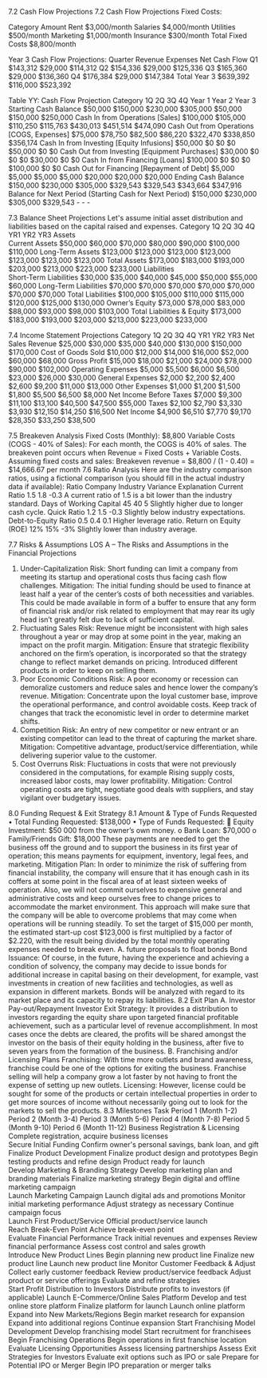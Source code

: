 7.2 Cash Flow Projections
7.2 Cash Flow Projections
Fixed Costs:	
	
Category	Amount
Rent	$3,000/month
Salaries	$4,000/month
Utilities	$500/month
Marketing	$1,000/month
Insurance	$300/month
Total Fixed Costs	$8,800/month


Year 3 Cash Flow Projections:
Quarter	Revenue	Expenses	Net Cash Flow
Q1	$143,312	$29,000	$114,312
Q2	$154,336	$29,000	$125,336
Q3	$165,360	$29,000	$136,360
Q4	$176,384	$29,000	$147,384
Total Year 3	$639,392	$116,000	$523,392

Table YY: Cash Flow Projection
Category	1Q	2Q	3Q	4Q	Year 1	Year 2	Year 3
Starting Cash Balance	$50,000	$150,000	$230,000	$305,000	$50,000	$150,000	$250,000
Cash In from Operations [Sales]	$100,000	$105,000	$110,250	$115,763	$430,013	$451,514	$474,090
Cash Out from Operations [COGS, Expenses]	$75,000	$78,750	$82,500	$86,220	$322,470	$338,850	$356,174
Cash In from Investing [Equity Infusions]	$50,000	$0	$0	$0	$50,000	$0	$0
Cash Out from Investing [Equipment Purchases]	$30,000	$0	$0	$0	$30,000	$0	$0
Cash In from Financing [Loans]	$100,000	$0	$0	$0	$100,000	$0	$0
Cash Out for Financing [Repayment of Debt]	$5,000	$5,000	$5,000	$5,000	$20,000	$20,000	$20,000
Ending Cash Balance	$150,000	$230,000	$305,000	$329,543	$329,543	$343,664	$347,916
Balance for Next Period (Starting Cash for Next Period)	$150,000	$230,000	$305,000	$329,543	-	-	-

7.3 Balance Sheet Projections
Let's assume initial asset distribution and liabilities based on the capital raised and expenses.
Category	1Q	2Q	3Q	4Q	YR1	YR2	YR3
Assets							
Current Assets	$50,000	$60,000	$70,000	$80,000	$90,000	$100,000	$110,000
Long-Term Assets	$123,000	$123,000	$123,000	$123,000	$123,000	$123,000	$123,000
Total Assets	$173,000	$183,000	$193,000	$203,000	$213,000	$223,000	$233,000
Liabilities							
Short-Term Liabilities	$30,000	$35,000	$40,000	$45,000	$50,000	$55,000	$60,000
Long-Term Liabilities	$70,000	$70,000	$70,000	$70,000	$70,000	$70,000	$70,000
Total Liabilities	$100,000	$105,000	$110,000	$115,000	$120,000	$125,000	$130,000
Owner’s Equity	$73,000	$78,000	$83,000	$88,000	$93,000	$98,000	$103,000
Total Liabilities & Equity	$173,000	$183,000	$193,000	$203,000	$213,000	$223,000	$233,000

7.4 Income Statement Projections
Category	1Q	2Q	3Q	4Q	YR1	YR2	YR3
Net Sales Revenue	$25,000	$30,000	$35,000	$40,000	$130,000	$150,000	$170,000
Cost of Goods Sold	$10,000	$12,000	$14,000	$16,000	$52,000	$60,000	$68,000
Gross Profit	$15,000	$18,000	$21,000	$24,000	$78,000	$90,000	$102,000
Operating Expenses	$5,000	$5,500	$6,000	$6,500	$23,000	$26,000	$30,000
General Expenses	$2,000	$2,200	$2,400	$2,600	$9,200	$11,000	$13,000
Other Expenses	$1,000	$1,200	$1,500	$1,800	$5,500	$6,500	$8,000
Net Income Before Taxes	$7,000	$9,300	$11,100	$13,100	$40,500	$47,500	$55,000
Taxes	$2,100	$2,790	$3,330	$3,930	$12,150	$14,250	$16,500
Net Income	$4,900	$6,510	$7,770	$9,170	$28,350	$33,250	$38,500

7.5 Breakeven Analysis
Fixed Costs (Monthly): $8,800
Variable Costs (COGS - 40% of Sales): For each month, the COGS is 40% of sales.
The breakeven point occurs when Revenue = Fixed Costs + Variable Costs.
Assuming fixed costs and sales:
Breakeven revenue = $8,800 / (1 - 0.40) = $14,666.67 per month
7.6 Ratio Analysis
Here are the industry comparison ratios, using a fictional comparison (you should fill in the actual industry data if available):
Ratio	Company	Industry	Variance	Explanation
Current Ratio	1.5	1.8	-0.3	A current ratio of 1.5 is a bit lower than the industry standard.
Days of Working Capital	45	40	5	Slightly higher due to longer cash cycle.
Quick Ratio	1.2	1.5	-0.3	Slightly below industry expectations.
Debt-to-Equity Ratio	0.5	0.4	0.1	Higher leverage ratio.
Return on Equity (ROE)	12%	15%	-3%	Slightly lower than industry average.

7.7 Risks & Assumptions
LOS A – The Risks and Assumptions in the Financial Projections
1.	Under-Capitalization
Risk: Short funding can limit a company from meeting its startup and operational costs thus facing cash flow challenges.
Mitigation: The initial funding should be used to finance at least half a year of the center’s costs of both necessities and variables. This could be made available in form of a buffer to ensure that any form of financial risk and/or risk related to employment that may rear its ugly head isn’t greatly felt due to lack of sufficient capital.
2.	Fluctuating Sales
Risk: Revenue might be inconsistent with high sales throughout a year or may drop at some point in the year, making an impact on the profit margin.
Mitigation: Ensure that strategic flexibility anchored on the firm’s operation, is incorporated so that the strategy change to reflect market demands on pricing. Introduced different products in order to keep on selling them.
3.	Poor Economic Conditions
Risk: A poor economy or recession can demoralize customers and reduce sales and hence lower the company’s revenue.
Mitigation: Concentrate upon the loyal customer base, improve the operational performance, and control avoidable costs. Keep track of changes that track the economistic level in order to determine market shifts.
4.	Competition
Risk: An entry of new competitor or new entrant or an existing competitor can lead to the threat of capturing the market share.
Mitigation: Competitive advantage, product/service differentiation, while delivering superior value to the customer.
5.	Cost Overruns
Risk: Fluctuations in costs that were not previously considered in the computations, for example Rising supply costs, increased labor costs, may lower profitability.
Mitigation: Control operating costs are tight, negotiate good deals with suppliers, and stay vigilant over budgetary issues.

8.0 Funding Request & Exit Strategy
8.1 Amount & Type of Funds Requested
•	Total Funding Requested: $138,000
•	Type of Funds Requested:
	Equity Investment: $50 000 from the owner’s own money.
o	Bank Loan: $70,000
o	Family/Friends Gift: $18,000
These payments are needed to get the business off the ground and to support the business in its first year of operation; this means payments for equipment, inventory, legal fees, and marketing.
Mitigation Plan: In order to minimize the risk of suffering from financial instability, the company will ensure that it has enough cash in its coffers at some point in the fiscal area of at least sixteen weeks of operation. Also, we will not commit ourselves to expensive general and administrative costs and keep ourselves free to change prices to accommodate the market environment. This approach will make sure that the company will be able to overcome problems that may come when operations will be running steadily.
To set the target of $15,000 per month, the estimated start-up cost $123,000 is first multiplied by a factor of $2.220, with the result being divided by the total monthly operating expenses needed to break even.
A. future proposals to float bonds
Bond Issuance: Of course, in the future, having the experience and achieving a condition of solvency, the company may decide to issue bonds for additional increase in capital basing on their development, for example, vast investments in creation of new facilities and technologies, as well as expansion in different markets. Bonds will be analyzed with regard to its market place and its capacity to repay its liabilities.
8.2 Exit Plan
A. Investor Pay-out/Repayment
Investor Exit Strategy: It provides a distribution to investors regarding the equity share upon targeted financial profitable achievement, such as a particular level of revenue accomplishment. In most cases once the debts are cleared, the profits will be shared amongst the investor on the basis of their equity holding in the business, after five to seven years from the formation of the business.
B. Franchising and/or Licensing Plans
Franchising: With time more outlets and brand awareness, franchise could be one of the options for exiting the business. Franchise selling will help a company grow a lot faster by not having to front the expense of setting up new outlets.
Licensing: However, license could be sought for some of the products or certain intellectual properties in order to get more sources of income without necessarily going out to look for the markets to sell the products.
8.3 Milestones
Task	Period 1 (Month 1-2)	Period 2 (Month 3-4)	Period 3 (Month 5-6)	Period 4 (Month 7-8)	Period 5 (Month 9-10)	Period 6 (Month 11-12)
Business Registration & Licensing	Complete registration, acquire business licenses					
Secure Initial Funding	Confirm owner's personal savings, bank loan, and gift					
Finalize Product Development	Finalize product design and prototypes	Begin testing products and refine design	Product ready for launch			
Develop Marketing & Branding Strategy	Develop marketing plan and branding materials	Finalize marketing strategy	Begin digital and offline marketing campaign			
Launch Marketing Campaign	Launch digital ads and promotions	Monitor initial marketing performance	Adjust strategy as necessary	Continue campaign focus		
Launch First Product/Service	Official product/service launch					
Reach Break-Even Point			Achieve break-even point			
Evaluate Financial Performance	Track initial revenues and expenses	Review financial performance	Assess cost control and sales growth			
Introduce New Product Lines				Begin planning new product line	Finalize new product line	Launch new product line
Monitor Customer Feedback & Adjust	Collect early customer feedback	Review product/service feedback	Adjust product or service offerings	Evaluate and refine strategies		
Start Profit Distribution to Investors					Distribute profits to investors (if applicable)	
Launch E-Commerce/Online Sales Platform	Develop and test online store platform			Finalize platform for launch	Launch online platform	
Expand into New Markets/Regions				Begin market research for expansion	Expand into additional regions	Continue expansion
Start Franchising Model Development					Develop franchising model	Start recruitment for franchisees
Begin Franchising Operations						Begin operations in first franchise location
Evaluate Licensing Opportunities						Assess licensing partnerships
Assess Exit Strategies for Investors						Evaluate exit options such as IPO or sale
Prepare for Potential IPO or Merger						Begin IPO preparation or merger talks
